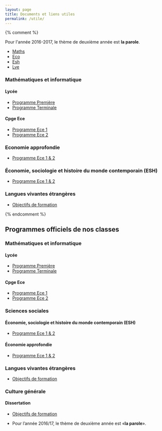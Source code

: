 ```yaml
---
layout: page
title: Documents et liens utiles
permalink: /utile/
---
```



{% comment %}

Pour l'année 2016-2017, le thème de deuxième année est **la parole**.

<ul class="nav nav-tabs">
  <li class=""><a aria-expanded="true" href="#progMath" data-toggle="tab">Maths</a></li>
  <li class=""><a aria-expanded="false" href="#progEco" data-toggle="tab">Eco</a></li>
  <li class=""><a aria-expanded="false" href="#progEsh" data-toggle="tab">Esh</a></li>
  <li class=""><a aria-expanded="false" href="#progLve" data-toggle="tab">Lve</a></li>
</ul>
<div id="myTabContent" class="tab-content">
  <div class="tab-pane fade active in" id="progMath">
    <h3 id="mathmatiques-et-informatique">Mathématiques et informatique</h3>
    <h4>Lycée</h4>
    <ul>
      <li><a href="./progPrem.pdf" title="fichier PDF">Programme Première</a></li>
      <li><a href="./progTerm.pdf" title="fichier PDF">Programme Terminale</a></li>
    </ul>
    <h4>Cpge Ece</h4>
    <ul>
      <li><a href="./progMathEce1.pdf" title="fichier PDF">Programme Ece 1</a></li>
      <li><a href="./progMathEce2.pdf" title="fichier PDF">Programme Ece 2</a></li>
    </ul>
  </div>
  <div class="tab-pane fade" id="progEco">
    <h3 id="economie-approfondie">Economie approfondie</h3>
    <ul>
      <li><a href="./progEcoApprofECE12.pdf" title="fichier PDF">Programme Ece 1 &amp; 2</a></li>
    </ul>
  </div>
  <div class="tab-pane fade" id="progEsh">
    <h3 id="conomie-sociologie-et-histoire-du-monde-contemporain-esh">Économie, sociologie et histoire du monde contemporain (ESH)</h3>
    <ul>
      <li><a href="./progEshEce12.pdf" title="fichier PDF">Programme Ece 1 &amp; 2</a></li>
    </ul>
  </div>
  <div class="tab-pane fade" id="progLve">
    <h3 id="langues-vivantes-trangres">Langues vivantes étrangères</h3>
    <ul>
      <li><a href="./progLveCpgeEco.pdf" title="fichier PDF">Objectifs de formation</a></li>
    </ul>
  </div>
</div>
{% endcomment %}

<h2 id="programmes-officiels-de-nos-classes">Programmes officiels de nos classes</h2>
<div class="row">
  <div class="col-lg-4">
    <h3 id="mathmatiques-et-informatique">Mathématiques et informatique</h3>
    <h4>Lycée</h4>
    <ul>
      <li><a href="./progPrem.pdf" title="fichier PDF">Programme Première</a></li>
      <li><a href="./progTerm.pdf" title="fichier PDF">Programme Terminale</a></li>
    </ul>
    <h4>Cpge Ece</h4>
    <ul>
      <li><a href="./progMathEce1.pdf" title="fichier PDF">Programme Ece 1</a></li>
      <li><a href="./progMathEce2.pdf" title="fichier PDF">Programme Ece 2</a></li>
    </ul>
  </div>
  <div class="col-lg-4">
    <h3>Sciences sociales</h3>
    <h4>Économie, sociologie et histoire du monde contemporain (ESH)</h4>
    <ul>
      <li><a href="./progEshEce12.pdf" title="fichier PDF">Programme Ece 1 &amp; 2</a></li>
    </ul>
    <h4 id="economie-approfondie">Économie approfondie</h4>
    <ul>
      <li><a href="./progEcoApprofECE12.pdf" title="fichier PDF">Programme Ece 1 &amp; 2</a></li>
    </ul>
  </div>
  <div class="col-lg-4">
    <h3>Langues vivantes étrangères</h3>
    <ul>
      <li><a href="./progLveCpgeEco.pdf" title="fichier PDF">Objectifs de formation</a></li>
    </ul>
    <h3>Culture générale</h3>
    <h4>Dissertation</h4>
    <ul>
      <li><a href="./progDissert.pdf" title="fichier PDF">Objectifs de formation</a></li>
      <li><p>Pour l’année 2016/17, le thème de deuxième année est &laquo;<strong>la parole</strong>&raquo;.</p></li>
    </ul>
  </div>
</div>



